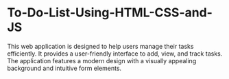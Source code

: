 # To-Do-List-Using-HTML-CSS-and-JS
This web application is designed to help users manage their tasks efficiently. It provides a user-friendly interface to add, view, and track tasks. The application features a modern design with a visually appealing background and intuitive form elements.
